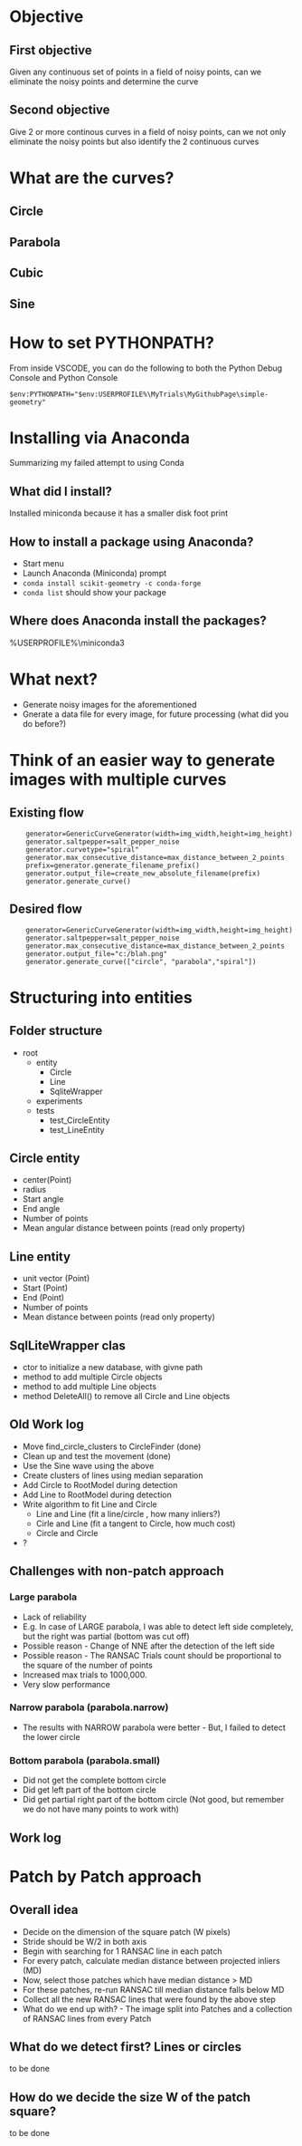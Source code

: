 # Objective 
## First objective
Given any continuous set of points in a field of noisy points, can we eliminate the noisy points and determine the curve

## Second objective
Give 2 or more continous curves in a field of noisy points, can we not only eliminate the noisy points but also identify the 2 continuous curves

# What are the curves?
## Circle
## Parabola
## Cubic
## Sine

# How to set PYTHONPATH?
From inside VSCODE, you can do the following to both the Python Debug Console and Python Console
```
$env:PYTHONPATH="$env:USERPROFILE%\MyTrials\MyGithubPage\simple-geometry"
```

# Installing via Anaconda
Summarizing my failed attempt to using Conda
## What did I install?
Installed miniconda because it has a smaller disk foot print

## How to install a package using Anaconda?
- Start menu
- Launch Anaconda (Miniconda) prompt
- `conda install scikit-geometry -c conda-forge`
- `conda list` should show your package
## Where does Anaconda install the packages?
%USERPROFILE%\miniconda3

# What next?
- Generate noisy images for the aforementioned
- Gnerate a data file for every image, for future processing (what did you do before?)


# Think of an easier way to generate images with multiple curves
## Existing flow
```
    generator=GenericCurveGenerator(width=img_width,height=img_height)
    generator.saltpepper=salt_pepper_noise
    generator.curvetype="spiral"
    generator.max_consecutive_distance=max_distance_between_2_points
    prefix=generator.generate_filename_prefix()
    generator.output_file=create_new_absolute_filename(prefix)
    generator.generate_curve()

```


## Desired flow
```
    generator=GenericCurveGenerator(width=img_width,height=img_height)
    generator.saltpepper=salt_pepper_noise
    generator.max_consecutive_distance=max_distance_between_2_points
    generator.output_file="c:/blah.png"
    generator.generate_curve(["circle", "parabola","spiral"])

```
# Structuring into entities

## Folder structure
- root
    - entity
        - Circle
        - Line
        - SqliteWrapper
    - experiments
    - tests
        - test_CircleEntity
        - test_LineEntity

## Circle entity
- center(Point)
- radius
- Start angle
- End angle
- Number of points
- Mean angular distance between points (read only property)

## Line entity
- unit vector (Point)
- Start (Point)
- End (Point)
- Number of points
- Mean distance between points (read only property)


## SqlLiteWrapper clas
- ctor to initialize a new database, with givne path
- method to add multiple Circle objects
- method to add multiple Line objects
- method DeleteAll() to remove all Circle and Line objects

## Old Work log
- Move find_circle_clusters to CircleFinder (done)
- Clean up and test the movement (done)
- Use the Sine wave using the above
- Create clusters of lines using median separation
- Add Circle to RootModel during detection
- Add Line to RootModel during detection
- Write algorithm to fit Line and Circle
    - Line and Line (fit a line/circle , how many inliers?)
    - Cirle and Line (fit a tangent to Circle, how much cost)
    - Circle and Circle
- ? 

## Challenges with non-patch approach
### Large parabola
- Lack of reliability
- E.g. In case of LARGE parabola, I was able to detect left side completely, but the right was partial (bottom was cut off)
- Possible reason - Change of NNE after the detection of the left side
- Possible reason - The RANSAC Trials count should be proportional to the square of the number of points
- Increased max trials to 1000,000.
- Very slow performance

### Narrow parabola (parabola.narrow)
- The results with NARROW parabola were better - But, I failed to detect the lower circle

### Bottom parabola (parabola.small)
- Did not get the complete bottom circle
- Did get left part of the bottom circle
- Did get partial right part of the bottom circle (Not good, but remember we do not have many points to work with)


##  Work log

# Patch by Patch approach
## Overall idea
- Decide on the dimension of the square patch (W pixels)
- Stride should be W/2 in both axis
- Begin with searching for 1 RANSAC line in each patch
- For every patch, calculate median distance between projected inliers (MD)
- Now, select those patches which have median distance > MD
- For these patches, re-run RANSAC till median distance falls below MD
- Collect all the new RANSAC lines that were found by the above step
- What do we end up with? - The image split into Patches and a collection of RANSAC lines from every Patch

## What do we detect first? Lines or circles
to be done

## How do we decide the size W of the patch square?
to be done

